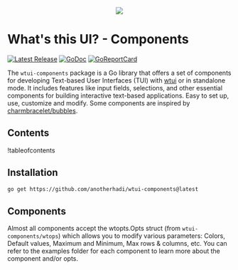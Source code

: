 <p align="center">
	<img src="https://file.anotherhadi.com/wtui-components/banner.png"
</p>

# What's this UI? - Components

<p>
    <a href="https://github.com/anotherhadi/wtui-components/releases"><img src="https://img.shields.io/github/release/anotherhadi/wtui-components.svg" alt="Latest Release"></a>
    <a href="https://pkg.go.dev/github.com/anotherhadi/wtui-components?tab=doc"><img src="https://godoc.org/github.com/golang/gddo?status.svg" alt="GoDoc"></a>
    <a href="https://goreportcard.com/report/github.com/anotherhadi/wtui-components"><img src="https://goreportcard.com/badge/github.com/anotherhadi/wtui-components" alt="GoReportCard"></a>
</p>

The `wtui-components` package is a Go library that offers a set of components for developing Text-based User Interfaces (TUI) with [wtui](https://github.com/anotherhadi/wtui) or in standalone mode.
It includes features like input fields, selections, and other essential components for building interactive text-based applications.
Easy to set up, use, customize and modify. Some components are inspired by [charmbracelet/bubbles](https://github.com/charmbracelet/bubbles).

## Contents

!tableofcontents

## Installation

```bash
go get https://github.com/anotherhadi/wtui-components@latest
```

## Components

Almost all components accept the wtopts.Opts struct (from `wtui-components/wtops`) which allows you to modify various parameters: Colors, Default values, Maximum and Minimum, Max rows & columns, etc.
You can refer to the examples folder for each component to learn more about the component and/or opts.

